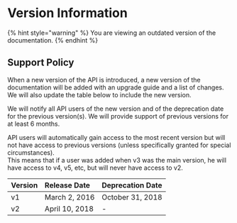 # Version Information

{% hint style="warning" %}
You are viewing an outdated version of the documentation.
{% endhint %}

## Support Policy

When a new version of the API is introduced, a new version of the documentation will be added with an upgrade guide and a list of changes. We will also update the table below to include the new version.

We will notify all API users of the new version and of the deprecation date for the previous version\(s\). We will provide support of previous versions for at least 6 months.  
  
API users will automatically gain access to the most recent version but will not have access to previous versions \(unless specifically granted for special circumstances\).  
This means that if a user was added when v3 was the main version, he will have access to v4, v5, etc, but will never have access to v2.

| Version | Release Date | Deprecation Date |
| :--- | :--- | :--- |
| v1 | March 2, 2016 | October 31, 2018 |
| v2 | April 10, 2018 | - |






